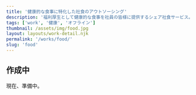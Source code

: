 ```yaml
---
title: '健康的な食事に特化した社食のアウトソーシング'
description: '福利厚生として健康的な食事を社員の皆様に提供するシェア社食サービス。'
tags: ['work', '健康', 'オフライン']
thumbnail: /assets/img/food.jpg
layout: layouts/work-detail.njk
permalink: '/works/food/'
slug: 'food'
---
```


## 作成中

現在、準備中。
